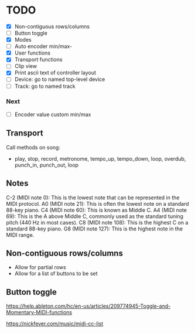 # TODO

- [x] Non-contiguous rows/columns
- [ ] Button toggle
- [x] Modes
- [ ] Auto encoder min/max-
- [x] User functions
- [x] Transport functions
- [ ] Clip view
- [x] Print ascii text of controller layout
- [ ] Device: go to named top-level device
- [ ] Track: go to named track

### Next
- [ ] Encoder value custom min/max


## Transport

Call methods on song:
- play, stop, record, metronome, tempo_up, tempo_down, loop, overdub, punch_in, punch_out, loop

## Notes

C-2 (MIDI note 0): This is the lowest note that can be represented in the MIDI protocol.
A0 (MIDI note 21): This is often the lowest note on a standard 88-key piano.
C4 (MIDI note 60): This is known as Middle C.
A4 (MIDI note 69): This is the A above Middle C, commonly used as the standard tuning pitch (440 Hz in most cases).
C8 (MIDI note 108): This is the highest C on a standard 88-key piano.
G8 (MIDI note 127): This is the highest note in the MIDI range.

## Non-contiguous rows/columns
- Allow for partial rows
- Allow for a list of buttons to be set


## Button toggle
https://help.ableton.com/hc/en-us/articles/209774945-Toggle-and-Momentary-MIDI-functions


https://nickfever.com/music/midi-cc-list